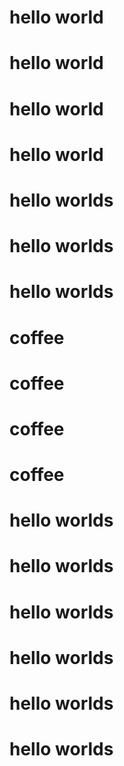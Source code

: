 # hello world
# hello world
# hello world
# hello world
# hello worlds
# hello worlds
# hello worlds

# coffee
# coffee
# coffee
# coffee
# hello worlds
# hello worlds
# hello worlds
# hello worlds
# hello worlds
# hello worlds
